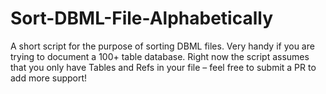 # Sort-DBML-File-Alphabetically

A short script for the purpose of sorting DBML files. Very handy if you are trying to document a 100+ table database. Right now the script assumes that you only have Tables and Refs in your file – feel free to submit a PR to add more support!
